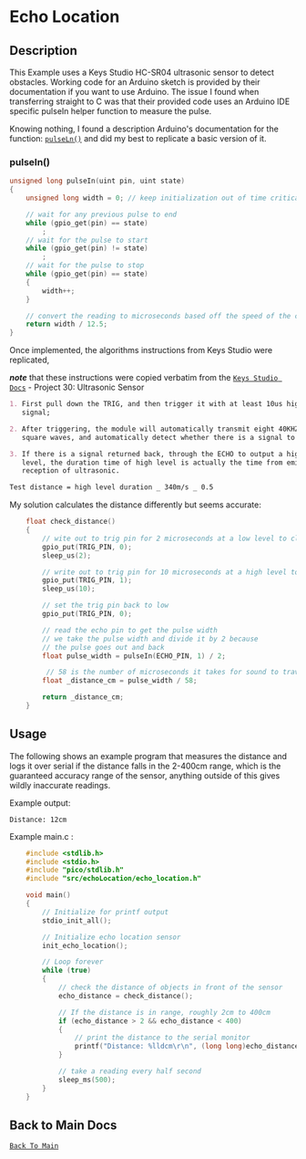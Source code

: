 # Echo Location

## Description

This Example uses a Keys Studio HC-SR04 ultrasonic sensor to detect obstacles.
Working code for an Arduino sketch is provided by their documentation if you want to use Arduino. The issue I found when transferring straight to C was that their provided code uses an Arduino IDE specific pulseIn helper function to measure the pulse.

Knowing nothing, I found a description Arduino's documentation for the function: [`pulseLn()`](https://reference.arduino.cc/reference/cs/language/functions/advanced-io/pulsein/)
and did my best to replicate a basic version of it.

### pulseIn()

```c
unsigned long pulseIn(uint pin, uint state)
{
    unsigned long width = 0; // keep initialization out of time critical area

    // wait for any previous pulse to end
    while (gpio_get(pin) == state)
        ;
    // wait for the pulse to start
    while (gpio_get(pin) != state)
        ;
    // wait for the pulse to stop
    while (gpio_get(pin) == state)
    {
        width++;
    }

    // convert the reading to microseconds based off the speed of the clock
    return width / 12.5;
}
```

Once implemented, the algorithms instructions from Keys Studio were replicated,

**_note_** that these instructions were copied verbatim from the [`Keys Studio Docs`](<https://wiki.keyestudio.com/KS3023(3023F)_Keyestudio_Raspberry_Pi_Pico_37_in_1_Sensor_Kit>) - Project 30: Ultrasonic Sensor

```md
1. First pull down the TRIG, and then trigger it with at least 10us high level
   signal;

2. After triggering, the module will automatically transmit eight 40KHZ
   square waves, and automatically detect whether there is a signal to return.

3. If there is a signal returned back, through the ECHO to output a high
   level, the duration time of high level is actually the time from emission to
   reception of ultrasonic.

Test distance = high level duration _ 340m/s _ 0.5
```

My solution calculates the distance differently but seems accurate:

```c
    float check_distance()
    {
        // wite out to trig pin for 2 microseconds at a low level to clear the sensor
        gpio_put(TRIG_PIN, 0);
        sleep_us(2);

        // write out to trig pin for 10 microseconds at a high level to trigger the sensor
        gpio_put(TRIG_PIN, 1);
        sleep_us(10);

        // set the trig pin back to low
        gpio_put(TRIG_PIN, 0);

        // read the echo pin to get the pulse width
        // we take the pulse width and divide it by 2 because
        // the pulse goes out and back
        float pulse_width = pulseIn(ECHO_PIN, 1) / 2;

         // 58 is the number of microseconds it takes for sound to travel 1cm
        float _distance_cm = pulse_width / 58;

        return _distance_cm;
    }
```

## Usage

The following shows an example program that measures the distance and logs it over serial
if the distance falls in the 2-400cm range, which is the guaranteed accuracy range of the sensor, anything outside of this gives wildly inaccurate readings.

Example output:

```shell
Distance: 12cm
```

Example main.c :

```c
    #include <stdlib.h>
    #include <stdio.h>
    #include "pico/stdlib.h"
    #include "src/echoLocation/echo_location.h"

    void main()
    {
        // Initialize for printf output
        stdio_init_all();

        // Initialize echo location sensor
        init_echo_location();

        // Loop forever
        while (true)
        {
            // check the distance of objects in front of the sensor
            echo_distance = check_distance();

            // If the distance is in range, roughly 2cm to 400cm
            if (echo_distance > 2 && echo_distance < 400)
            {
                // print the distance to the serial monitor
                printf("Distance: %lldcm\r\n", (long long)echo_distance);
            }

            // take a reading every half second
            sleep_ms(500);
        }
    }

```

## Back to Main Docs

[`Back To Main`](../../README.md/#table-of-contents)
